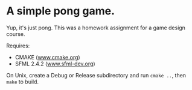 # A simple pong game.

Yup, it's just pong. This was a homework assignment for a game design course. 


Requires:

- CMAKE (www.cmake.org)
- SFML 2.4.2 (www.sfml-dev.org)

On Unix, create a Debug or Release subdirectory and run `cmake ..`, then `make` to build.
